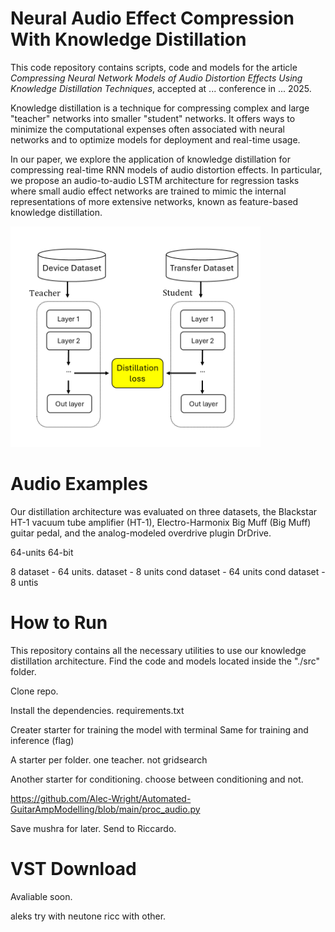 # Neural Audio Effect Compression With Knowledge Distillation

This code repository contains scripts, code and models for the article *Compressing Neural Network Models of Audio Distortion Effects Using Knowledge Distillation Techniques*, accepted at ... conference in ... 2025.

Knowledge distillation is a technique for compressing complex and large "teacher" networks into smaller "student" networks. It offers ways to minimize the computational expenses often associated with neural networks and to optimize models for deployment and real-time usage.

In our paper, we explore the application of knowledge distillation for compressing real-time RNN models of audio distortion effects. In particular, we propose an audio-to-audio LSTM architecture for regression tasks where small audio effect networks are trained to mimic the internal representations of more extensive networks, known as feature-based knowledge distillation.

<div align="left">
 <img src="./fig/dk2.png" width="400">
</div>

# Audio Examples

Our distillation architecture was evaluated on three datasets, the Blackstar HT-1 vacuum tube amplifier (HT-1), Electro-Harmonix Big Muff (Big Muff) guitar pedal, and the analog-modeled overdrive plugin DrDrive. 


64-units
64-bit 

8
dataset - 64 units.
dataset - 8 units 
cond dataset - 64 units
cond dataset - 8 untis


# How to Run

This repository contains all the necessary utilities to use our knowledge distillation architecture. Find the code and models located inside the "./src" folder.

Clone repo. 

Install the dependencies. requirements.txt

Creater starter for training the model with terminal 
Same for training and inference (flag)

A starter per folder.
one teacher. not gridsearch 

Another starter for conditioning. choose between conditioning and not.

https://github.com/Alec-Wright/Automated-GuitarAmpModelling/blob/main/proc_audio.py 


Save mushra for later.
Send to Riccardo. 

# VST Download 

Avaliable soon. 

aleks try with neutone
ricc with other.
